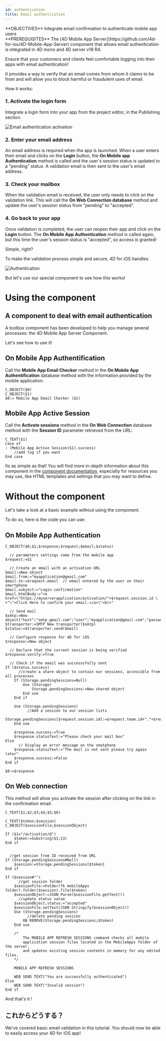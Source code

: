 ```yaml
---
id: authentication
title: Email authentication
---
```


<div markdown="1" class = "tips">
**OBJECTIVES**
Integrate email confirmation to authenticate mobile app users
</div>

<div markdown="1" class = "prerequisites">
**PREREQUISITES**
The [4D Mobile App Server](https://github.com/4d-for-ios/4D-Mobile-App-Server) component that allows email authentication is integrated in 4D mono and 4D server v18 R4.
</div>

Ensure that your customers and clients feel comfortable logging into their apps with email authentication!

It provides a way to verify that an email comes from whom it claims to be from and will allow you to block harmful or fraudulent uses of email.

How it works:

### 1. Activate the login form

Integrate a login form into your app from the project editor, in the Publishing section.

![Email authentication activation](assets/en/authentication/email-authentication-publishing-section.png)


### 2. Enter your email address

An email address is required when the app is launched. When a user enters their email and clicks on the **Login** button, the **On Mobile app Authentication** method is called and the user's session status is updated to a "pending" status. A validation email is then sent to the user's email address.

### 3. Check your mailbox

When the validation email is received, the user only needs to click on the validation link. This will call the **On Web Connection database** method and update the user's session status from "pending" to "accepted".

### 4. Go back to your app

Once validation is completed, the user can reopen their app and click on the **Login** button. The **On Mobile App Authentication** method is called again, but this time the user's session status is "accepted", so access is granted!

Simple, right?

To make the validation process simple and secure, 4D for iOS handles:

![Authentication](assets/en/authentication/4D-for-iOS-email-auth.png)

But let's use our special component to see how this works!


# Using the component

## A component to deal with email authentication

A toolbox component has been developed to help you manage several processes: the 4D Mobile App Server Component.

Let's see how to use it!

## On Mobile App Authentification

Call the **Mobile App Email Checker** method in the **On Mobile App Authentification** database method with the information provided by the mobile application:

```4d
C_OBJECT($0)
C_OBJECT($1)
$0:= Mobile App Email Checker ($1)

```

## Mobile App Active Session

Call the **Activate sessions** method in the **On Web Connection** database method with the **Session ID** parameter retrieved from the URL:

```4d
C_TEXT($1)
Case of 
: (Mobile App Active Session($1).success)
    //add log if you want
End case 

```

Its as simple as that! You will find more in-depth information about this component in the [component documentation](https://github.com/4d-for-ios/4D-Mobile-App-Server/blob/master/Documentation/Methods/Mobile%20App%20Email%20Checker.md), especially for resources you may use, like HTML templates and settings that you may want to define.


# Without the component

Let's take a look at a basic example without using the component.

To do so, here is the code you can use:

## On Mobile App Authentication


```4d
C_OBJECT($0;$1;$response;$request;$email;$status)

  // parameters settings come from the mobile app
$request:=$1

  // Create an email with an activation URL
$mail:=New object
$mail.from:="myapplication@gmail.com"
$mail.to:=$request.email  // email entered by the user on their smartphone
$mail.subject:="Login confirmation"
$mail.htmlBody:="<a href=\"https://myserverapplication/activation/"+$request.session.id \
+"\">Click Here to confirm your email.</a>\"<br>"

  // Send mail
$smtp:=New object("host";"smtp.gmail.com";"user";"myapplication@gmail.com";"password";"xxx")
$transporter:=SMTP New transporter($smtp)
$status:=$transporter.send($mail)

  // Configure response for 4D for iOS
$response:=New object

  // Declare that the current session is being verified
$response.verify:=True

  // Check if the email was successsfully sent
If ($status.success)
      //create a share object to contain our sessions, accessible from all processes
    If (Storage.pendingSessions=Null)
        Use (Storage)
            Storage.pendingSessions:=New shared object
        End use 
    End if 

    Use (Storage.pendingSessions)
          //Add a session to our session lists
        Storage.pendingSessions[$request.session.id]:=$request.team.id+"."+$request.application.id
    End use 

    $response.success:=True
    $response.statusText:="Please check your mail box"
Else 
      // Display an error message on the smatphone
    $response.statusText:="The mail is not sent please try again later"
    $response.success:=False
End if 

$0:=$response

```

## On Web connection

This method will allow you activate the session after clicking on the link in the confirmation email.

```4d
C_TEXT($1;$2;$3;$4;$5;$6)

C_TEXT($token;$session)
C_OBJECT($sessionFile;$sessionObject)

If ($1="/activation/@")
    $token:=Substring($1;13)
End if 


  //get session from ID received from URL
If (Storage.pendingSessions#Null)
    $session:=Storage.pendingSessions[$token]
End if 

If ($session#"")
      //get session folder
    $sessionFile:=Folder(fk mobileApps folder).folder($session).file($token)
    $sessionObject:=JSON Parse($sessionFile.getText())
      //update status value
    $sessionObject.status:="accepted"
    $sessionFile.setText(JSON Stringify($sessionObject))
    Use (Storage.pendingSessions)
          //delete pending session
        OB REMOVE(Storage.pendingSessions;$token)
    End use 

    /*
        The MOBILE APP REFRESH SESSIONS command checks all mobile
        application session files located in the MobileApps folder of the server, 
        and updates existing session contents in memory for any edited files.
    */

    MOBILE APP REFRESH SESSIONS

    WEB SEND TEXT("You are successfully authenticated")
Else 
    WEB SEND TEXT("Invalid session")
End if 
```

And that's it !

## これからどうする？

We've covered basic email validation in this tutorial. You should now be able to easily access your 4D for iOS app!
